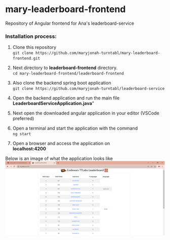 # mary-leaderboard-frontend
Repository of Angular frontend for Ana's leaderboard-service

### Installation process:
1. Clone this repository  
``git clone https://github.com/maryjonah-turntabl/mary-leaderboard-frontend.git``  

2. Next directory to **leaderboard-frontend** directory.  
``cd mary-leaderboard-frontend/leaderboard-frontend``  

3. Also clone the backend spring boot application  
``git clone https://github.com/maryjonah-turntabl/leaderboard-service``  

4. Open the backend application and run the main file **LeaderboardServiceApplication.java**"  

5. Next open the downloaded angular application in your editor (VSCode preferred)  

6. Open a terminal and start the application with the command  
``ng start``

7. Open a browser and access the application on  
**localhost:4200**

Below is an image of what the application looks like
![Image of Angular screen](./mary-frontend-leaderboard-screen.PNG)


